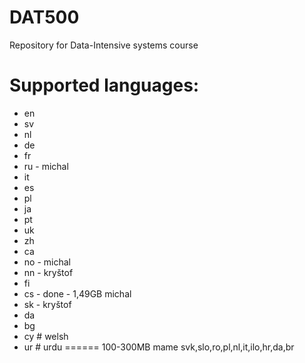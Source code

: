 DAT500
======

Repository for Data-Intensive systems course

Supported languages:
======

- en
- sv
- nl
- de
- fr
- ru - michal
- it
- es
- pl
- ja
- pt
- uk
- zh
- ca
- no - michal
- nn - kryštof
- fi
- cs - done - 1,49GB  michal 
- sk - kryštof
- da
- bg
- cy # welsh
- ur # urdu 
======
100-300MB mame svk,slo,ro,pl,nl,it,ilo,hr,da,br
